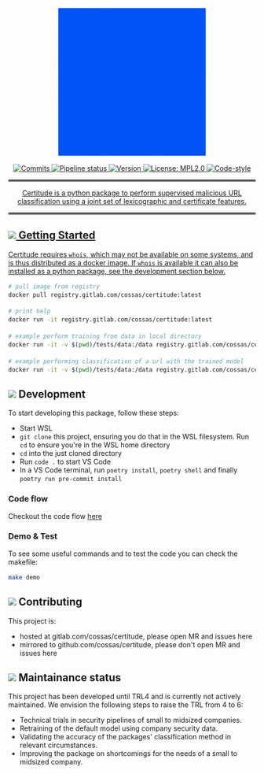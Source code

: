 <div align="center">
<a href="https://gitlab.com/cossas/certitude/-/tree/master"><img src="docs/CERTITUDE.gif" height="300px" />

![Commits](https://gitlab.com/cossas/certitude/-/jobs/artifacts/master/raw/commits.svg?job=create_badge_svg)
![Pipeline status](https://gitlab.com/cossas/certitude/badges/master/pipeline.svg)
![Version](https://gitlab.com/cossas/certitude/-/jobs/artifacts/master/raw/version.svg?job=create_badge_svg)
![License: MPL2.0](https://gitlab.com/cossas/certitude/-/jobs/artifacts/master/raw/license.svg?job=create_badge_svg)
![Code-style](https://gitlab.com/cossas/certitude/-/jobs/artifacts/master/raw/code-style.svg?job=create_badge_svg)
</div>

<hr style="border:2px solid gray"> </hr>
<div align="center">
Certitude is a python package to perform supervised malicious URL classification using a joint set of lexicographic and certificate features.
</div>
<hr style="border:2px solid gray"> </hr>

## <img src="https://github.githubassets.com/images/icons/emoji/unicode/1f6a9.png" height="30px"> Getting Started

Certitude requires `whois`, which may not be available on some systems, and is thus distributed as a docker image.
If `whois` is available it can also be installed as a python package, see the development section below.

```bash
# pull image from registry
docker pull registry.gitlab.com/cossas/certitude:latest

# print help
docker run -it registry.gitlab.com/cossas/certitude:latest

# example perform training from data in local directory
docker run -it -v $(pwd)/tests/data:/data registry.gitlab.com/cossas/certitude:latest --train /data/newmodel -d /data/testset_labeled.csv

# example performing classification of a url with the trained model
docker run -it -v $(pwd)/tests/data:/data registry.gitlab.com/cossas/certitude:latest --model /data/newmodel --url https://www.tno.nl

```

## <img src="https://github.githubassets.com/images/icons/emoji/unicode/1f527.png" height="30px"> Development

To start developing this package, follow these steps:

- Start WSL
- `git clone` this project, ensuring you do that in the WSL filesystem. Run `cd` to
ensure you're in the WSL home directory
- `cd` into the just cloned directory
- Run `code .` to start VS Code
- In a VS Code terminal, run `poetry install`, `poetry shell` and finally
`poetry run pre-commit install`

### Code flow
Checkout the code flow [here](docs/cli-flow.png)

### Demo & Test

To see some useful commands and to test the code you can check the makefile:

```bash
make demo
```

## <img src="https://github.githubassets.com/images/icons/emoji/unicode/26a1.png" height="30px"> Contributing

This project is:
* hosted at gitlab.com/cossas/certitude, please open MR and issues here
* mirrored to github.com/cossas/certitude, please don't open MR and issues here

## <img src="https://github.githubassets.com/images/icons/emoji/unicode/1f4dc.png" height="30px"> Maintainance status

This project has been developed until TRL4 and is currently not actively maintained.
We envision the following steps to raise the TRL from 4 to 6:
- Technical trials in security pipelines of small to midsized companies.
- Retraining of the default model using company security data.
- Validating the accuracy of the packages' classification method in relevant circumstances.
- Improving the package on shortcomings for the needs of a small to midsized company.
